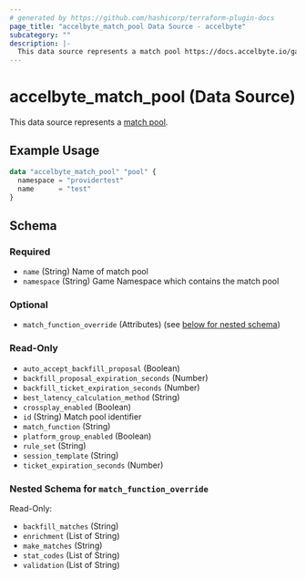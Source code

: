 ```yaml
---
# generated by https://github.com/hashicorp/terraform-plugin-docs
page_title: "accelbyte_match_pool Data Source - accelbyte"
subcategory: ""
description: |-
  This data source represents a match pool https://docs.accelbyte.io/gaming-services/services/play/matchmaking/configuring-match-pools/.
---
```


# accelbyte_match_pool (Data Source)

This data source represents a [match pool](https://docs.accelbyte.io/gaming-services/services/play/matchmaking/configuring-match-pools/).

## Example Usage

```terraform
data "accelbyte_match_pool" "pool" {
  namespace = "providertest"
  name      = "test"
}
```

<!-- schema generated by tfplugindocs -->
## Schema

### Required

- `name` (String) Name of match pool
- `namespace` (String) Game Namespace which contains the match pool

### Optional

- `match_function_override` (Attributes) (see [below for nested schema](#nestedatt--match_function_override))

### Read-Only

- `auto_accept_backfill_proposal` (Boolean)
- `backfill_proposal_expiration_seconds` (Number)
- `backfill_ticket_expiration_seconds` (Number)
- `best_latency_calculation_method` (String)
- `crossplay_enabled` (Boolean)
- `id` (String) Match pool identifier
- `match_function` (String)
- `platform_group_enabled` (Boolean)
- `rule_set` (String)
- `session_template` (String)
- `ticket_expiration_seconds` (Number)

<a id="nestedatt--match_function_override"></a>
### Nested Schema for `match_function_override`

Read-Only:

- `backfill_matches` (String)
- `enrichment` (List of String)
- `make_matches` (String)
- `stat_codes` (List of String)
- `validation` (List of String)
